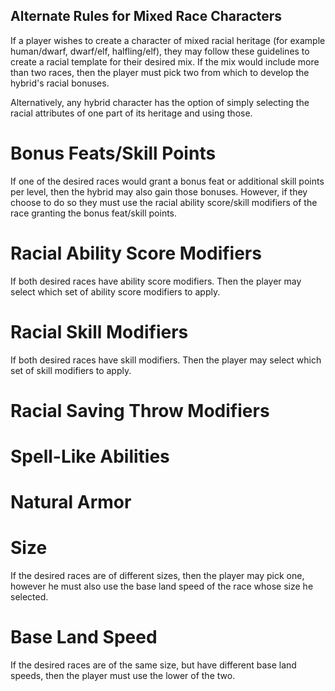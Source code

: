 ## Alternate Rules for Mixed Race Characters

If a player wishes to create a character of mixed racial heritage (for example human/dwarf, dwarf/elf, halfling/elf), they may follow these guidelines to create a racial template for their desired mix. If the mix would include more than two races, then the player must pick two from which to develop the hybrid's racial bonuses.

Alternatively, any hybrid character has the option of simply selecting the racial attributes of one part of its heritage and using those.

# Bonus Feats/Skill Points

If one of the desired races would grant a bonus feat or additional skill points per level, then the hybrid may also gain those bonuses. However, if they choose to do so they must use the racial ability score/skill modifiers of the race granting the bonus feat/skill points. 

# Racial Ability Score Modifiers

If both desired races have ability score modifiers. Then the player may select which set of ability score modifiers to apply.

# Racial Skill Modifiers

If both desired races have skill modifiers. Then the player may select which set of skill modifiers to apply.

# Racial Saving Throw Modifiers

# Spell-Like Abilities

# Natural Armor

# Size 

If the desired races are of different sizes, then the player may pick one, however he must also use the base land speed of the race whose size he selected.

# Base Land Speed

If the desired races are of the same size, but have different base land speeds, then the player must use the lower of the two.


